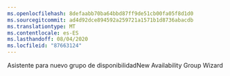 ```yaml
---
ms.openlocfilehash: 8defaabb70ba64bbd87ff9de51cb00fa05f8d1d0
ms.sourcegitcommit: ad4d92dce894592a259721a1571b1d8736abacdb
ms.translationtype: MT
ms.contentlocale: es-ES
ms.lasthandoff: 08/04/2020
ms.locfileid: "87663124"
---
```

<span data-ttu-id="2bb3d-101">Asistente para nuevo grupo de disponibilidad</span><span class="sxs-lookup"><span data-stu-id="2bb3d-101">New Availability Group Wizard</span></span>
